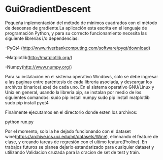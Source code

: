 # GuiGradientDescent
Pequeña inplementación del método de mínimos cuadrados con el método de descenso de gradiente.La aplicación esta escrita en el lenguaje de programación Python, y para su
correcto funcionamiento necesita las siguiente librerías i/o dependencias:


-PyQt4 (http://www.riverbankcomputing.com/software/pyqt/download)

-Matplotlib(http://matplotlib.org/)

-Numpy(http://www.numpy.org/)


Para su instalación en el sistema operativo Windows, solo se debe ingresar a
las paginas entre paréntesis de cada librería asociada, y descargar los archivos
binarios(.exe) de cada uno. En el sistema operativo GNU/Linux y Unix en
general, usando la librería pip, se instalan por medio de los siguientes
comandos:
sudo pip install numpy
sudo pip install matplotlib
sudo pip install pyqt4

Finalmente ejecutamos en el directorio donde esten los archivos:

python run.py

Por el momento, solo la he dejado funcionando con el dataset wine(https://archive.ics.uci.edu/ml/datasets/Wine), elimnando el feature de clase, y creando tareas de regresión con el ultimo feature(Proline). En trabajos futuros se planea dejarlo estandarizado para cualquier dataset y utilizando Validacion cruzada para la cracion de set de test y train.
